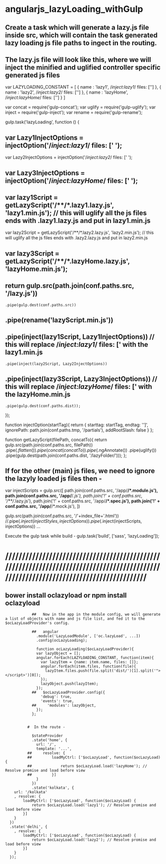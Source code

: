 # angularjs_lazyLoading_withGulp

## Create a task which will generate a lazy.js file inside src, which will contain the task generated lazy loading js file paths to ingect in the routing.

## The lazy.js file will look like this, where we will inject the minified and uglified controller specific generated js files

var LAZYLOADING_CONSTANT = [
      {
          name : 'lazy1',
          /*inject:lazy1*/ files: ['']
      },
      {
          name : 'lazy2',
          /*inject:lazy2*/ files: ['']
      },
      {
          name : 'lazyHome',
          /*inject:lazyHome*/ files: ['']
      }
    ]



var concat = require('gulp-concat');
var uglify = require('gulp-uglify');
var inject = require('gulp-inject');
var rename = require('gulp-rename');

gulp.task('lazyLoading', function () {
  ## var Lazy1InjectOptions = injectOption('/*inject:lazy1*/ files: [\' ');
  var Lazy2InjectOptions = injectOption('/*inject:lazy2*/ files: [\' ');
##   var Lazy3InjectOptions = injectOption('/*inject:lazyHome*/ files: [\' ');

  ## var lazy1Script = getLazyScript('/**/*.lazy1.lazy.js', 'lazy1.min.js'); // this will uglify all the js files ends with .lazy1.lazy.js and put in lazy1.min.js
  var lazy2Script = getLazyScript('/**/*.lazy2.lazy.js', 'lazy2.min.js'); // this will uglify all the js files ends with .lazy2.lazy.js and put in lazy2.min.js
##   var lazy3Script = getLazyScript('/**/*.lazyHome.lazy.js', 'lazyHome.min.js');



  ## return gulp.src(path.join(conf.paths.src, '/lazy.js'))
    .pipe(gulp.dest(conf.paths.src))
  ##   .pipe(rename('lazyScript.min.js'))
  ##   .pipe(inject(lazy1Script, Lazy1InjectOptions))  // this will replace /*inject:lazy1*/ files: [\' with the lazy1.min.js
    .pipe(inject(lazy2Script, Lazy2InjectOptions))
  ##   .pipe(inject(lazy3Script, Lazy3InjectOptions)) // this will replace /*inject:lazyHome*/ files: [\' with the lazyHome.min.js
    .pipe(gulp.dest(conf.paths.dist));

});

function injectOption(startTag){
  return {
    starttag: startTag,
    endtag: '\']',
    ignorePath: path.join(conf.paths.tmp, '/partials'),
    addRootSlash: false
  }
};

function getLazyScript(filePath, concatTo){
  return gulp.src(path.join(conf.paths.src, filePath))
  .pipe($.flatten())
  .pipe(concat(concatTo))
  .pipe($.ngAnnotate())
  .pipe(uglify())
  .pipe(gulp.dest(path.join(conf.paths.dist, '/lazyFolder/')));
};


## If for the other (main) js files, we need to ignore the lazyly loaded js files then -

var injectScripts = gulp.src([
    path.join(conf.paths.src, '/app/**/*.module.js'),
    path.join(conf.paths.src, '/app/**/*.js'),
    path.join('!' + conf.paths.src, '/**/*.lazy.js'),
    path.join('!' + conf.paths.src, '/app/**/*.spec.js'),
    path.join('!' + conf.paths.src, '/app/**/*.mock.js'),
  ])

gulp.src(path.join(conf.paths.src, '/'+index_file+'.html'))
    //.pipe($.inject(injectStyles, injectOptions))
    .pipe($.inject(injectScripts, injectOptions))
...

Execute the gulp task while build -
gulp.task('build', ['sass', 'lazyLoading']);

# //////////////////////////////////////////////////////////////////////////////////////////////////////////////////////////////////////

## bower install oclazyload or npm install oclazyload

                ##   Now in the app in the module config, we will generate a list of objects with name and js file list, and fed it to the $ocLazyLoadProvider's config.

                ##   angular
                  .module('LazyLoadModule', ['oc.lazyLoad', ...])
                  .config(ocLazyLoading);

                  function ocLazyLoading($ocLazyLoadProvider){
                  var lazyObject = [];
                  angular.forEach(LAZYLOADING_CONSTANT, function(item){
                    var lazyItem = {name: item.name, files: []};
                    angular.forEach(item.files, function(file){
                      lazyItem.files.push(file.split('dist/')[1].split('"></script>')[0]);
                    });
                    lazyObject.push(lazyItem);
                  });
                ##   $ocLazyLoadProvider.config({
                    'debug': true,
                    'events': true,
                ##     'modules': lazyObject,
                  });
                };


              #  In the route -

                $stateProvider
                .state('home', {
                  url: '/',
                  template: '...',
              ##     resolve: {
              ##         loadMyCtrl: ['$ocLazyLoad', function($ocLazyLoad) {
              ##             return $ocLazyLoad.load('lazyHome'); // Resolve promise and load before view
              ##         }]
                  }
                })
                .state('kolkata', {
        url: '/kolkata'
        , resolve: {
            loadMyCtrl: ['$ocLazyLoad', function($ocLazyLoad) {
                return $ocLazyLoad.load('lazy1'); // Resolve promise and load before view
            }]
        }
      })
      .state('delhi', {
        , resolve: {
            loadMyCtrl: ['$ocLazyLoad', function($ocLazyLoad) {
                return $ocLazyLoad.load('lazy2'); // Resolve promise and load before view
            }]
        }
      });



